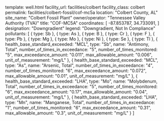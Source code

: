 template: well.html
facility_url: facilities/colbert
facility_class: colbert
permalink: facilities/colbert-fossil/cof-mc5a
location: "Colbert County, AL"
site_name: "Colbert Fossil Plant"
owner/operator: "Tennessee Valley Authority (TVA)"
title: "COF-MC5A"
coordinates: [
    -87.853787,
    34.733091,
]
designation: "Downgradient"
legend: "Downgradient, Not In Compliance"
pollutants: [
  {
    type: Sb
  },
  {
    type: As
  },
  {
    type: B
  },
  {
    type: Cr
  },
  {
    type: F
  },
  {
    type: Pb
  },
  {
    type: Mg
  },
  {
    type: Mo
  },
  {
    type: Ni
  },
  {
    type: Se
  },
  {
    type: Tl
  },
  {
    health_base_standard_exceeded: "MCL",
    type: "Sb",
    name: "Antimony, Total",
    number_of_times_in_exceedance: "5",
    number_of_times_monitored: "5",
    max_exceedance_amount: "0.011",
    max_allowable_amount: "0.006",
    unit_of_measurement: "mg/L"
  },
  {
    health_base_standard_exceeded: "MCL",
    type: "As",
    name: "Arsenic, Total",
    number_of_times_in_exceedance: "4",
    number_of_times_monitored: "6",
    max_exceedance_amount: "0.072",
    max_allowable_amount: "0.01",
    unit_of_measurement: "mg/L"
  },
  {
    health_base_standard_exceeded: "LHA",
    type: "Mo",
    name: "Molybdenum, Total",
    number_of_times_in_exceedance: "5",
    number_of_times_monitored: "6",
    max_exceedance_amount: "0.17",
    max_allowable_amount: "0.04",
    unit_of_measurement: "mg/L"
  },
  {
    health_base_standard_exceeded: "LHA",
    type: "Mn",
    name: "Manganese, Total",
    number_of_times_in_exceedance: "1",
    number_of_times_monitored: "6",
    max_exceedance_amount: "0.31",
    max_allowable_amount: "0.3",
    unit_of_measurement: "mg/L"
  }
]
    
